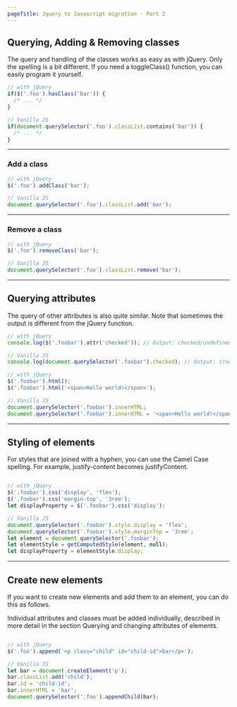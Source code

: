 ```yaml
---
pageTitle: Jquery to Javascript migration - Part 2
---
```

<!-- # Moving from Jquery to Javascript - Part 2 -->

## Querying, Adding & Removing classes

The query and handling of the classes works as easy as with jQuery. Only the spelling is a bit different. If you need a toggleClass() function, you can easily program it yourself.

``` js
// with jQuery
if($('.foo').hasClass('bar')) {
  /* ... */
}

// Vanilla JS
if(document.querySelector('.foo').classList.contains('bar')) {
  /* ... */
}
```

----

### Add a class

```js
// with jQuery
$('.foo').addClass('bar');

// Vanilla JS
document.querySelector('.foo').classList.add('bar');
```

----

### Remove a class

```js
// with jQuery
$('.foo').removeClass('bar');

// Vanilla JS
document.querySelector('.foo').classList.remove('bar');
```

----

## Querying attributes

The query of other attributes is also quite similar. Note that sometimes the output is different from the jQuery function.

```js
// with jQuery
console.log($('.foobar').attr('checked')); // Output: checked/undefined

// Vanilla JS
console.log(document.querySelector('.foobar').checked); // Output: true/false
```

```js
// with jQuery
$('.foobar').html();
$('.foobar').html('<span>Hello world!</span>');

// Vanilla JS
document.querySelector('.foobar').innerHTML;
document.querySelector('.foobar').innerHTML = '<span>Hello world!</span>';
```

----

## Styling of elements
For styles that are joined with a hyphen, you can use the Camel Case spelling. For example, justify-content becomes justifyContent.

```js

// with jQuery
$('.foobar').css('display', 'flex');
$('.foobar').css('margin-top', '3rem');
let displayProperty = $('.foobar').css('display');

// Vanilla JS
document.querySelector('.foobar').style.display = 'flex';
document.querySelector('.foobar').style.marginTop = '3rem';
let element = document.querySelector('.foobar');
let elementStyle = getComputedStyle(element, null);
let displayProperty = elementStyle.display;

```

----

## Create new elements

If you want to create new elements and add them to an element, you can do this as follows.

Individual attributes and classes must be added individually, described in more detail in the section Querying and changing attributes of elements.

```js

// with jQuery
$('.foo').append('<p class="child" id="child-id">bar</p>');

// Vanilla JS
let bar = document.createElement('p');
bar.classList.add('child');
bar.id = 'child-id';
bar.innerHTML = 'bar';
document.querySelector('.foo').appendChild(bar);

```